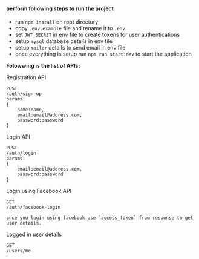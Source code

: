 #### perform following steps to run the project
- run `npm install` on root directory
- copy `.env.example` file and rename it to `.env`
- set `JWT_SECRET` in env file to create tokens for user authentications
- setup `mysql` database details in env file
- setup `mailer` details to send email in env file
- once everything is setup run `npm run start:dev` to start the application

**Folowwing is the list of APIs:**

Registration API
```
POST 
/auth/sign-up
params:
{
    name:name,
    email:email@address.com,
    password:password
}
```

Login API
```
POST 
/auth/login
params:
{
    email:email@address.com,
    password:password
}
```

Login using Facebook API
```
GET 
/auth/facebook-login

once you login using facebook use `access_token` from response to get user details.
```
Logged in user details
```
GET 
/users/me
```

